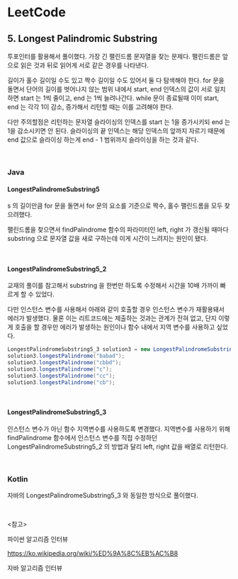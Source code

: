 # LeetCode

## 5. Longest Palindromic Substring

투포인터를 활용해서 풀이했다. 가장 긴 팰린드롬 문자열을 찾는 문제다. 팰린드롬은 앞으로 읽은 것과 뒤로 읽어게 서로 같은 경우를 나타낸다.

길이가 홀수 길이일 수도 있고 짝수 길이일 수도 있어서 둘 다 탐색해야 한다. for 문을 돌면서 단어의 길이를 벗어나지 않는 범위 내에서 start, end 인덱스의 값이 서로 일치하면 start 는 1씩 줄이고, end 는 1씩 늘려나간다. while 문이 종료될때 이미 start, end 는 각각 1이 감소, 증가해서 리턴할 때는 이를 고려해야 한다. 

다만 주의할점은 리턴하는 문자열 슬라이싱의 인덱스를 start 는 1을 증가시키되 end 는 1을 감소시키면 안 된다. 슬라이싱의 끝 인덱스는 해당 인덱스의 앞까지 자르기 때문에 end 값으로 슬라이싱 하는게 end - 1 범위까지 슬라이싱을 하는 것과 같다.

<br>

### Java

#### LongestPalindromeSubstring5 

s 의 길이만큼 for 문을 돌면서 for 문의 요소를 기준으로 짝수, 홀수 팰린드롬을 모두 찾으려했다. 

팰린드롬을 찾으면서 findPalindrome 함수의 파라미터인 left, right 가 갱신될 때마다 substring 으로 문자열 값을 새로 구하는데 이게 시간이 느려지는 원인이 됐다.

<br>

#### LongestPalindromeSubstring5_2

교재의 풀이를 참고해서 substring 을 한번만 하도록 수정해서 시간을 10배 가까이 빠르게 할 수 있었다.

다만 인스턴스 변수를 사용해서 아래와 같이 호출할 경우 인스턴스 변수가 재활용돼서 에러가 발생했다. 물론 이는 리트코드에는 제출하는 것과는 관계가 전혀 없고, 단지 이렇게 호출을 할 경우만 에러가 발생하는 원인이나 함수 내에서 지역 변수를 사용하고 싶었다.

```java
LongestPalindromeSubstring5_3 solution3 = new LongestPalindromeSubstring5_3();
solution3.longestPalindrome("babad");
solution3.longestPalindrome("cbbd");
solution3.longestPalindrome("c");
solution3.longestPalindrome("cc");
solution3.longestPalindrome("cb");
```

<br>

#### LongestPalindromeSubstring5_3

인스턴스 변수가 아닌 함수 지역변수를 사용하도록 변경했다. 지역변수를 사용하기 위해 findPalindrome 함수에서 인스턴스 변수를 직접 수정하던 LongestPalindromeSubstring5_2 의 방법과 달리 left, right 값을 배열로 리턴한다.

<br>

### Kotlin

자바의 LongestPalindromeSubstring5_3 와 동일한 방식으로 풀이했다.

<br>

<참고>

파이썬 알고리즘 인터뷰

https://ko.wikipedia.org/wiki/%ED%9A%8C%EB%AC%B8

자바 알고리즘 인터뷰


